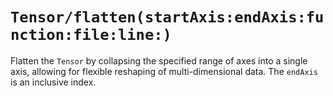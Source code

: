 # ``Tensor/flatten(startAxis:endAxis:function:file:line:)``

Flatten the ``Tensor`` by collapsing the specified range of axes into a single axis, allowing for flexible reshaping of multi-dimensional data. The `endAxis` is an inclusive index.